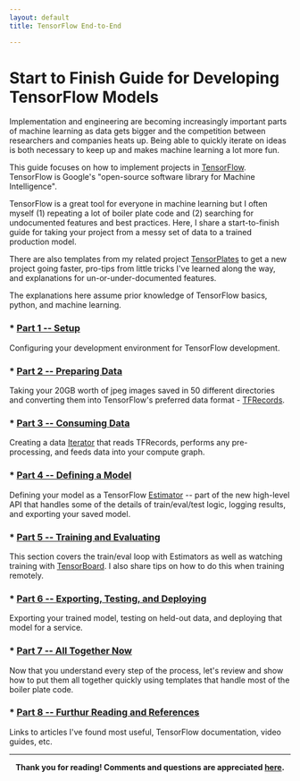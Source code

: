 ```yaml
---
layout: default
title: TensorFlow End-to-End

---
```


# Start to Finish Guide for Developing TensorFlow Models

Implementation and engineering are becoming increasingly important parts of machine learning as data gets bigger and the competition between researchers and companies heats up.  Being able to quickly iterate on ideas is both necessary to keep up and makes machine learning a lot more fun.

This guide focuses on how to implement projects in [TensorFlow](tensorflow.org).  TensorFlow is Google's "open-source software library for Machine Intelligence".

TensorFlow is a great tool for everyone in machine learning but I often myself (1) repeating a lot of boiler plate code and (2) searching for undocumented features and best practices.  Here, I share a start-to-finish guide for taking your project from a messy set of data to a trained production model.  

There are also templates from my related project [TensorPlates](https://github.com/crosleythomas/tensorplates) to get a new project going faster, pro-tips from little tricks I've learned along the way, and explanations for un-or-under-documented features.

The explanations here assume prior knowledge of TensorFlow basics, python, and machine learning.

### * [Part 1 -- Setup](setup)
Configuring your development environment for TensorFlow development.

### * [Part 2 -- Preparing Data](dataprep)
Taking your 20GB worth of jpeg images saved in 50 different directories and converting them into TensorFlow's preferred data format - [TFRecords](https://www.tensorflow.org/versions/master/api_docs/python/tf/data/TFRecordDataset).

### * [Part 3 -- Consuming Data](dataload)
Creating a data [Iterator](https://www.tensorflow.org/api_docs/python/tf/data/Iterator) that reads TFRecords, performs any pre-processing, and feeds data into your compute graph.

### * [Part 4 -- Defining a Model](model)
Defining your model as a TensorFlow [Estimator](https://www.tensorflow.org/api_docs/python/tf/estimator/Estimator) -- part of the new high-level API that handles some of the details of train/eval/test logic, logging results, and exporting your saved model.

### * [Part 5 -- Training and Evaluating](traineval)
This section covers the train/eval loop with Estimators as well as watching training with [TensorBoard](https://www.tensorflow.org/get_started/summaries_and_tensorboard).  I also share tips on how to do this when training remotely.

### * [Part 6 -- Exporting, Testing, and Deploying](deploy)
Exporting your trained model, testing on held-out data, and deploying that model for a service.

### * [Part 7 -- All Together Now](summary)
Now that you understand every step of the process, let's review and show how to put them all together quickly using templates that handle most of the boiler plate code.

### * [Part 8 -- Furthur Reading and References](references)
Links to articles I've found most useful, TensorFlow documentation, video guides, etc.

<hr>
<div style='text-align: center'><b>Thank you for reading!  Comments and questions are appreciated <a href="https://github.com/crosleythomas/blog/issues">here</a>.</b></div>